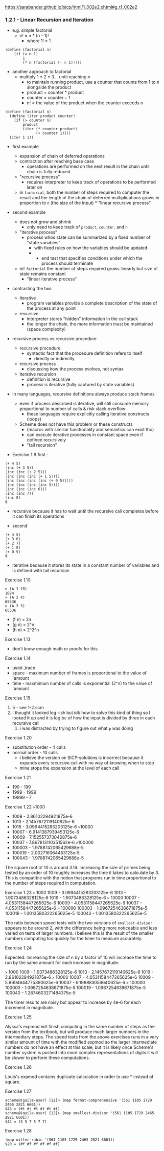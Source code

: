 https://sarabander.github.io/sicp/html/1_002e2.xhtml#g_t1_002e2

### 1.2.1 - Linear Recursion and Iteration
* e.g. simple factorial
	* n! = n * (n - 1)! 
		* where 1! = 1
```
(define (factorial n)
	(if (= n 1) 
		1 
		(* n (factorial (- n 1)))))
```
* another approach to factorial
	* multiply 1 * 2 * 3... until reaching n
		* to maintain running product, use a counter that counts from 1 to n alongside the product
		* product = counter * product
		* counter = counter + 1
		* n! = the value of the product when the counter exceeds n
```
(define (factorial n)
  (define (iter product counter)
    (if (> counter n)
        product
        (iter (* counter product)
              (+ counter 1))))
  (iter 1 1))
```
* first example
	* expansion of chain of deferred operations
	* contraction after reaching base case
		* operations are performed on the next result in the chain until chain is fully reduced
	* "recursive process"
		* requires interpreter to keep track of operations to be performed later on
	* in `factorial`, both the number of steps required to computer the result and the length of the chain of deferred multiplications grows in proportion to `n` (the size of the input)
			* "linear recursive process"
* second example
	* does not grow and shrink
		* only need to keep track of `product`, `counter`, and `n`
	* "iterative process"
		* process whos state can be summarized by a fixed number of "state variables"
			* with fixed rules on how the variables should be updated
			* + end test that specifies conditions under which the process should terminate
	* inf `factorial` the number of steps required grows linearly but size of state remains constant
		* "linear iterative process"
* contrasting the two
	* iterative
		* program variables provide a complete description of the state of the process at any point
	* recursive
		* interpreter stores "hidden" information in the call stack
		* the longer the chain, the more information must be maintained (space complexity)
* recursive process vs recursive procedure
	* recursive procedure
		* syntactic fact that the procedure definition refers to itself
			* directly or indirectly 
	* recursive process
		* discussing how the process evolves, not syntax
	* iterative recursion
		* definition is recursive
		* process is iterative (fully captured by state variables)
* in many languages, recursive definitions always produce stack frames
	* even if process described is iterative, will still consume memory proportional to number of calls & risk stack overflow
		* these languages require explicitly calling iterative constructs (loops)
	* Scheme does not have this problem or these constructs
		* (macros with similiar functionality and semantics can exist tho)
		* can execute iterative processes in constant space even if defined recursively
		* "tail recursion"

* Exercise 1.9
first -
```
(+ 4 5)
(inc (+ 3 5))
(inc (inc (+ 2 5)))
(inc (inc (inc (+ 1 5))))
(inc (inc (inc (inc (+ 0 5)))))
(inc (inc (inc (inc 5))))
(inc (inc (inc 6)))
(inc (inc 7))
(inc 8)
9
```
* recursive because it has to wait until the recursive call completes before it can finish its operations

* second 
```
(+ 4 5)
(+ 3 6)
(+ 2 7)
(+ 1 8)
(+ 0 9)
9
```
* iterative because it stores its state in a constant number of variables and is defined with tail recursion

Exercise 1.10
```
> (A 1 10)
1024
> (A 2 4)
65536
> (A 3 3)
65536
```
* (f n) = 2n
* (g n) = 2^n
* (h n) = 2^2^n

Exercise 1.13
* don't know enough math or proofs for this

Exercise 1.14
* used ,trace
* space - maximum number of frames is proportional to the value of `amount
* time - maxmimum number of calls is exponential (2^n) to the value of `amount

Exercise 1.15
1. 5 - see 1-2.scm
2. I thought it looked log -ish but idk how to solve this kind of thing so I looked it up and it is log bc of how the input is divided by three in each recursive call
	1. i was distracted by trying to figure out what `p` was doing

Exercise 1.20
* substitution order - 4 calls
* normal order - 10 calls
	* i believe the version on SICP-solutions is incorrect because it expands every recursive call with no way of knowing when to stop
	* mine stops the expansion at the level of each call

Exercise 1.21
* 199 - 199
* 1999 - 1999
* 19999 - 7

Exercise 1.22
`>`1000
* 1009 - 2.86102294921875e-6
* 1013 - 2.1457672119140625e-6
* 1019 - 3.0994415283203125e-6
`>`10000
* 10007 - 6.9141387939453125e-6
* 10009 - 7.152557373046875e-6
* 10037 - 7.867813110351562e-6
`>`100000
* 100003 - 1.9788742065429688e-5
* 100019 - 2.002716064453125e-5
* 100043 - 1.9788742065429688e-5

The square root of 10 is around 3.16. Increasing the size of primes being tested by an order of 10 roughly increases the time it takes to calculate by 3. This is compatible with the notion that programs run in time proportional to the number of steps required in computation.

Exercise 1.23
`>` 1000
1009 - 3.0994415283203125e-6
1013 - 1.9073486328125e-6
1019 - 1.9073486328125e-6
`>` 10000
10007 - 4.0531158447265625e-6
10009 - 4.0531158447265625e-6
10037 - 4.0531158447265625e-6
`>` 100000
100003 - 1.0967254638671875e-5
100019 - 1.0013580322265625e-5
100043 - 1.0013580322265625e-5

The ratio between speed tests with the two versions of `smallest-divisor` appears to be around 2, with the difference being more noticeable and less varied on tests of larger numbers. I believe this is the result of the smaller numbers computing too quickly for the timer to measure accurately.

Exercise 1.24

Expected: Increasing the size of n by a factor of 10 will increase the time to run by the same amount for each increase in magnitude.

`>` 1000
1009 - 1.9073486328125e-6
1013 - 2.1457672119140625e-6
1019 - 2.86102294921875e-6
`>` 10000
10007 - 4.0531158447265625e-6
10009 - 5.9604644775390625e-6
10037 - 6.198883056640625e-6
`>` 100000
100003 - 1.0967254638671875e-5
100019 - 1.0967254638671875e-5
100043 - 1.2874603271484375e-5

The timer results are noisy but appear to increase by 4e-6 for each increment in magnitude.


Exercise 1.25

Alyssa's expmod will finish computing in the same number of steps as the version from the textbook, but will produce much larger numbers in the intermediary steps. The speed tests from the above exercises runs in a very similar amount of time with the modified expmod so the larger intermediate numbers do not have an effect at this scale, but it is likely once Scheme's number system is pushed into more complex representations of digits it will be slower to perform these computations.

Exercise 1.26

Louis's expmod contains duplicate calculation in order to use * instead of square.

Exercise 1.27
```
scheme@(guile-user) [12]> (map fermat-comprehensive '(561 1105 1729 2465 2821 6601))
$43 = (#t #t #t #t #t #t)
scheme@(guile-user) [12]> (map smallest-divisor '(561 1105 1729 2465 2821 6601))
$44 = (3 5 7 5 7 7)
```

Exercise 1.28

```
(map miller-rabin '(561 1105 1729 2465 2821 6601))
$20 = (#f #f #f #f #f #f)
```
